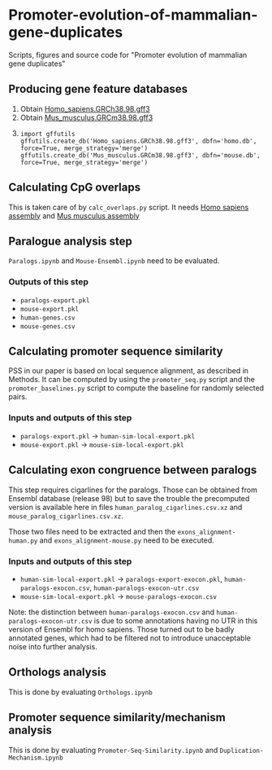 # Promoter-evolution-of-mammalian-gene-duplicates
Scripts, figures and source code for "Promoter evolution of mammalian gene duplicates"

## Producing gene feature databases
1. Obtain [Homo_sapiens.GRCh38.98.gff3](https://ftp.ensembl.org/pub/release-98/gff3/homo_sapiens/Homo_sapiens.GRCh38.98.chr.gff3.gz)
2. Obtain [Mus_musculus.GRCm38.98.gff3](https://ftp.ensembl.org/pub/release-98/gff3/mus_musculus/Mus_musculus.GRCm38.98.chr.gff3.gz)
3.     import gffutils
       gffutils.create_db('Homo_sapiens.GRCh38.98.gff3', dbfn='homo.db', force=True, merge_strategy='merge')
       gffutils.create_db('Mus_musculus.GRCm38.98.gff3', dbfn='mouse.db', force=True, merge_strategy='merge')
       
## Calculating CpG overlaps 
This is taken care of by `calc_overlaps.py` script. It needs [Homo sapiens assembly](https://ftp.ensembl.org/pub/release-98/fasta/homo_sapiens/dna/Homo_sapiens.GRCh38.dna_sm.primary_assembly.fa.gz) and [Mus musculus assembly](https://ftp.ensembl.org/pub/release-98/fasta/mus_musculus/dna/Mus_musculus.GRCm38.dna_sm.primary_assembly.fa.gz)

## Paralogue analysis step
`Paralogs.ipynb` and `Mouse-Ensembl.ipynb` need to be evaluated.

### Outputs of this step
* `paralogs-export.pkl`
* `mouse-export.pkl`
* `human-genes.csv`
* `mouse-genes.csv`

## Calculating promoter sequence similarity
PSS in our paper is based on local sequence alignment, as described in Methods. It can be computed by using the `promoter_seq.py` script and the `promoter_baselines.py` script to compute the baseline for randomly selected pairs.

### Inputs and outputs of this step
* `paralogs-export.pkl` -> `human-sim-local-export.pkl`
* `mouse-export.pkl` -> `mouse-sim-local-export.pkl`

## Calculating exon congruence between paralogs
This step requires cigarlines for the paralogs. Those can be obtained from Ensembl database (release 98) but to save the trouble the precomputed version is available here in files `human_paralog_cigarlines.csv.xz` and `mouse_paralog_cigarlines.csv.xz`.

Those two files need to be extracted and then the `exons_alignment-human.py` and `exons_alignment-mouse.py` need to be executed.

### Inputs and outputs of this step
* `human-sim-local-export.pkl` -> `paralogs-export-exocon.pkl`, `human-paralogs-exocon.csv`, `human-paralogs-exocon-utr.csv`
* `mouse-sim-local-export.pkl` -> `mouse-paralogs-exocon.csv`

Note: the distinction between `human-paralogs-exocon.csv` and `human-paralogs-exocon-utr.csv` is due to some annotations having no UTR in this version of Ensembl for homo sapiens. Those turned out to be badly annotated genes, which had to be filtered not to introduce unacceptable noise into further analysis.

## Orthologs analysis
This is done by evaluating `Orthologs.ipynb`

## Promoter sequence similarity/mechanism analysis
This is done by evaluating `Promoter-Seq-Similarity.ipynb` and `Duplication-Mechanism.ipynb`


